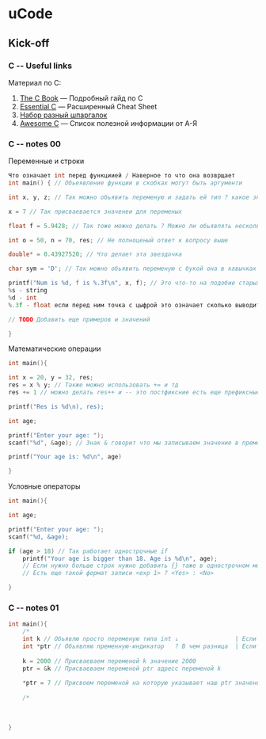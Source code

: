 # uCode
## Kick-off
### C -- Useful links

Материал по C: 
1. [The C Book](https://publications.gbdirect.co.uk//c_book/the_c_book.pdf) — Подробный гайд по C
2. [Essential C](http://cslibrary.stanford.edu/101/EssentialC.pdf)  — Расширенный Cheat Sheet
3. [Набор разный шпаргалок](https://www.rankred.com/useful-c-cheat-sheets/) 
4. [Awesome C](https://github.com/aleksandar-todorovic/awesome-c)  — Список полезной информации от А-Я

### C -- notes 00

Переменные и строки

```C
Что означает int перед функциией / Наверное то что она возврщает 
int main() { // Обьеявление функции в скобках могут быть аргументи

int x, y, z; // Так можно обьявить переменую и задать ей тип ? какое значение у обьявленой перменой

x = 7 // Так присваевается значенеи для переменых

float f = 5.9428; // Так тоже можно делать ? Можно ли обьявлять несколько переменых через запятую

int o = 50, n = 70, res; // Не полноценый ответ к вопросу выше 

double* = 0.43927520; // Что делает эта звездочка 

char sym = 'D'; // Так можно обьявить переменую с букой она в кавычках одинарних ? как обьявить строку ? масив из символов

printf("Num is %d, f is %.3f\n", x, f); // Это что-то на подобие старых f строк в питоне. Возможные значения с %:
%s - string
%d - int 
%.3f - float если перед ним точка с цыфрой это означает сколько выводить точек после запятой 

// TODO Добавить еще примеров и значений

}
```

Математические операции

```C
int main(){

int x = 20, y = 32, res;
res = x % y; // Также можно использовать += и тд 
res += 1 // можно делать res++ и -- это постфиксние есть еще префиксные операторы они работаю раньше например если я хочу запринтить с постфиксным он сразу выведет число и только после этого сделает свою операцию

printf("Res is %d\n), res);

int age;

printf("Enter your age: ");
scanf("%d", &age); // Знак & говорит что мы записываем значение в пременую 

printf("Your age is: %d\n", age)

}
```

Условные операторы

```C
int main(){

int age;

printf("Enter your age: ");
scanf("%d, &age);

if (age > 18) // Так работает однострочные if
	printf("Your age is bigger than 18. Age is %d\n", age);
	// Если нужно больше строк нужно добавить {} таже в однострочном можно использовать else 
	// Есть еще такой формат записи <exp 1> ? <Yes> : <No>

}
```
 
### C -- notes 01

```C
int main(){
    /*                                                                                                */
    int k // Обьявлю просто переменую типа int ↓                | Если вывести k получим 32764 ? Почему
    int *ptr // Обьявляю пременную-индикатор   ? В чем разница  | Если вывести ptr получим 0 
    
    k = 2000 // Присваеваем переменой k значение 2000
    ptr = &k // Присваеваем переменой ptr адресс переменой k
    
    *ptr = 7 // Присвоем переменой на которую указывает наш ptr значение 7 | Тперь k == 7 != 2000 :)
    
    /*                                                                                                */
    
    
    
}
```
